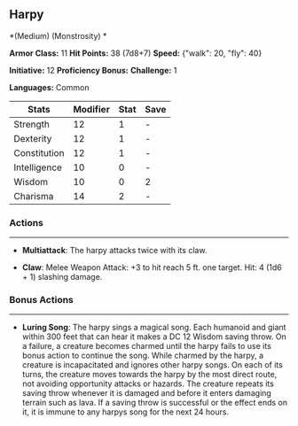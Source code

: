 ## Harpy
*(Medium) (Monstrosity) *

**Armor Class:** 11
**Hit Points:** 38 (7d8+7)
**Speed:** {"walk": 20, "fly": 40}

**Initiative:** 12
**Proficiency Bonus:**
**Challenge:** 1

**Languages:** Common



| Stats | Modifier | Stat | Save
| ---- | ---- | ---- | ---- |
| Strength | 12 | 1 | - |
| Dexterity | 12 | 1 | - |
| Constitution | 12 | 1 | - |
| Intelligence | 10 | 0 | - |
| Wisdom | 10 | 0 | 2 |
| Charisma | 14 | 2 | - |

### Actions
 --- 
- **Multiattack**: The harpy attacks twice with its claw.

- **Claw**: Melee Weapon Attack: +3 to hit  reach 5 ft.  one target. Hit: 4 (1d6 + 1) slashing damage.

### Bonus Actions
 --- 
- **Luring Song**: The harpy sings a magical song. Each humanoid and giant within 300 feet that can hear it makes a DC 12 Wisdom saving throw. On a failure, a creature becomes charmed until the harpy fails to use its bonus action to continue the song. While charmed by the harpy, a creature is incapacitated and ignores other harpy songs. On each of its turns, the creature moves towards the harpy by the most direct route, not avoiding opportunity attacks or hazards. The creature repeats its saving throw whenever it is damaged and before it enters damaging terrain such as lava. If a saving throw is successful or the effect ends on it, it is immune to any harpys song for the next 24 hours.

